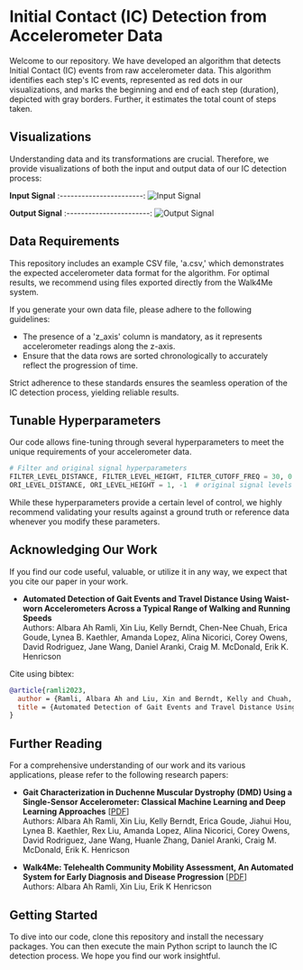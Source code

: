 # Initial Contact (IC) Detection from Accelerometer Data

Welcome to our repository. We have developed an algorithm that detects Initial Contact (IC) events from raw accelerometer data. This algorithm identifies each step's IC events, represented as red dots in our visualizations, and marks the beginning and end of each step (duration), depicted with gray borders. Further, it estimates the total count of steps taken. 

## Visualizations

Understanding data and its transformations are crucial. Therefore, we provide visualizations of both the input and output data of our IC detection process:

**Input Signal**
:-----------------------:
![Input Signal](https://albara.ramli.net/download/xin.liu/dmd/ic/in.png)

**Output Signal**
:-----------------------:
![Output Signal](https://albara.ramli.net/download/xin.liu/dmd/ic/out.png)

## Data Requirements

This repository includes an example CSV file, 'a.csv,' which demonstrates the expected accelerometer data format for the algorithm. For optimal results, we recommend using files exported directly from the Walk4Me system.

If you generate your own data file, please adhere to the following guidelines:
- The presence of a 'z_axis' column is mandatory, as it represents accelerometer readings along the z-axis.
- Ensure that the data rows are sorted chronologically to accurately reflect the progression of time.

Strict adherence to these standards ensures the seamless operation of the IC detection process, yielding reliable results.

## Tunable Hyperparameters

Our code allows fine-tuning through several hyperparameters to meet the unique requirements of your accelerometer data. 

```python
# Filter and original signal hyperparameters
FILTER_LEVEL_DISTANCE, FILTER_LEVEL_HEIGHT, FILTER_CUTOFF_FREQ = 30, 0.008, 0.029  # filter levels and cutoff frequency
ORI_LEVEL_DISTANCE, ORI_LEVEL_HEIGHT = 1, -1  # original signal levels for distance and height
```

While these hyperparameters provide a certain level of control, we highly recommend validating your results against a ground truth or reference data whenever you modify these parameters.

## Acknowledging Our Work

If you find our code useful, valuable, or utilize it in any way, we expect that you cite our paper in your work.

- **Automated Detection of Gait Events and Travel Distance Using Waist-worn Accelerometers Across a Typical Range of Walking and Running Speeds**\
Authors: Albara Ah Ramli, Xin Liu, Kelly Berndt, Chen-Nee Chuah, Erica Goude, Lynea B. Kaethler, Amanda Lopez, Alina Nicorici, Corey Owens, David Rodriguez, Jane Wang, Daniel Aranki, Craig M. McDonald, Erik K. Henricson

Cite using bibtex:
```bibtex
@article{ramli2023,
  author = {Ramli, Albara Ah and Liu, Xin and Berndt, Kelly and Chuah, Chen-Nee and Goude, Erica and Kaethler, Lynea B. and Lopez, Amanda and Nicorici, Alina and Owens, Corey and Rodriguez, David and Wang, Jane and Aranki, Daniel and McDonald, Craig M. and Henricson, Erik K.},
  title = {Automated Detection of Gait Events and Travel Distance Using Waist-worn Accelerometers Across a Typical Range of Walking and Running Speeds}
}
```
<!--,
  journal={Gait & Posture},
  year={2023},
  publisher={Elsevier}-->

## Further Reading

For a comprehensive understanding of our work and its various applications, please refer to the following research papers:

- **Gait Characterization in Duchenne Muscular Dystrophy (DMD) Using a Single-Sensor Accelerometer: Classical Machine Learning and Deep Learning Approaches** [[PDF](https://arxiv.org/abs/2105.06295)]\
Authors: Albara Ah Ramli, Xin Liu, Kelly Berndt, Erica Goude, Jiahui Hou, Lynea B. Kaethler, Rex Liu, Amanda Lopez, Alina Nicorici, Corey Owens, David Rodriguez, Jane Wang, Huanle Zhang, Daniel Aranki, Craig M. McDonald, Erik K. Henricson

- **Walk4Me: Telehealth Community Mobility Assessment, An Automated System for Early Diagnosis and Disease Progression** [[PDF](https://arxiv.org/abs/2305.05543)]\
Authors: Albara Ah Ramli, Xin Liu, Erik K Henricson

## Getting Started

To dive into our code, clone this repository and install the necessary packages. You can then execute the main Python script to launch the IC detection process. We hope you find our work insightful.
